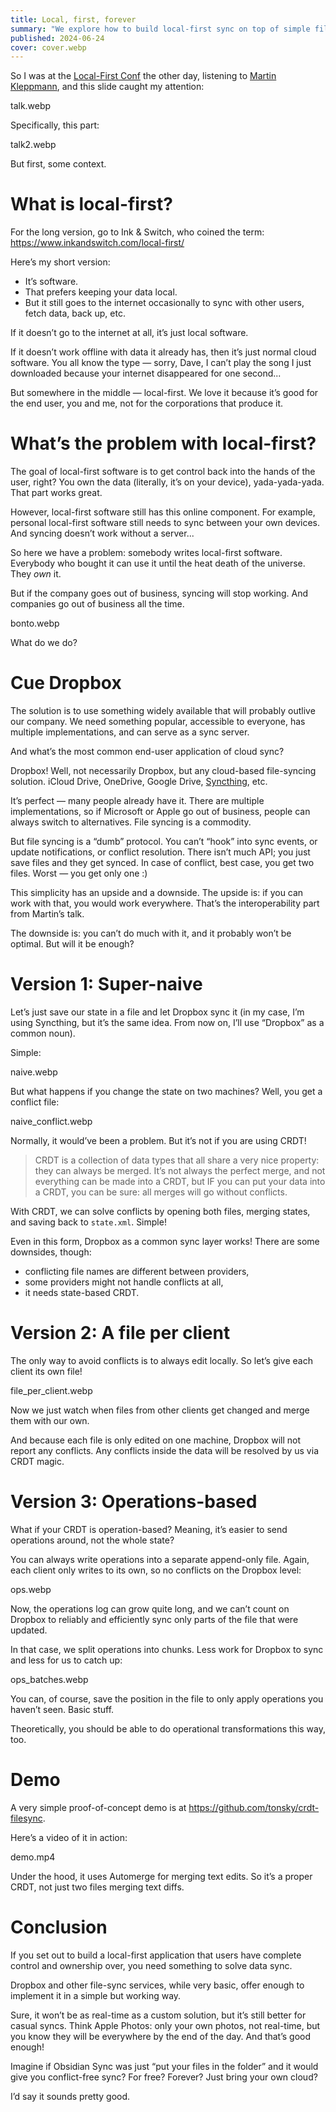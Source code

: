 ```yaml
---
title: Local, first, forever
summary: "We explore how to build local-first sync on top of simple file storage"
published: 2024-06-24
cover: cover.webp
---
```


So I was at the [Local-First Conf](https://www.localfirstconf.com/) the other day, listening to [Martin Kleppmann](https://www.youtube.com/watch?v=NMq0vncHJvU), and this slide caught my attention:

talk.webp

Specifically, this part:

talk2.webp

But first, some context.

# What is local-first?

For the long version, go to Ink & Switch, who coined the term: https://www.inkandswitch.com/local-first/

Here’s my short version:

- It’s software.
- That prefers keeping your data local.
- But it still goes to the internet occasionally to sync with other users, fetch data, back up, etc.

If it doesn’t go to the internet at all, it’s just local software.

If it doesn’t work offline with data it already has, then it’s just normal cloud software. You all know the type — sorry, Dave, I can’t play the song I just downloaded because your internet disappeared for one second...

But somewhere in the middle — local-first. We love it because it’s good for the end user, you and me, not for the corporations that produce it.

# What’s the problem with local-first?

The goal of local-first software is to get control back into the hands of the user, right? You own the data (literally, it’s on your device), yada-yada-yada. That part works great.

However, local-first software still has this online component. For example, personal local-first software still needs to sync between your own devices. And syncing doesn’t work without a server...

So here we have a problem: somebody writes local-first software. Everybody who bought it can use it until the heat death of the universe. They _own_ it.

But if the company goes out of business, syncing will stop working. And companies go out of business all the time.

bonto.webp

What do we do?

# Cue Dropbox

The solution is to use something widely available that will probably outlive our company. We need something popular, accessible to everyone,  has multiple implementations, and can serve as a sync server.

And what’s the most common end-user application of cloud sync?

Dropbox! Well, not necessarily Dropbox, but any cloud-based file-syncing solution. iCloud Drive, OneDrive, Google Drive, [Syncthing](https://tonsky.me/blog/syncthing/), etc.

It’s perfect — many people already have it. There are multiple implementations, so if Microsoft or Apple go out of business, people can always switch to alternatives. File syncing is a commodity.

But file syncing is a “dumb” protocol. You can’t “hook” into sync events, or update notifications, or conflict resolution. There isn’t much API; you just save files and they get synced. In case of conflict, best case, you get two files. Worst — you get only one :)

This simplicity has an upside and a downside. The upside is: if you can work with that, you would work everywhere. That’s the interoperability part from Martin’s talk.

The downside is: you can’t do much with it, and it probably won’t be optimal. But will it be enough?

# Version 1: Super-naive

Let’s just save our state in a file and let Dropbox sync it (in my case, I’m using Syncthing, but it’s the same idea. From now on, I’ll use “Dropbox” as a common noun).

Simple:

naive.webp

But what happens if you change the state on two machines? Well, you get a conflict file:

naive_conflict.webp

Normally, it would’ve been a problem. But it’s not if you are using CRDT!

> CRDT is a collection of data types that all share a very nice property: they can always be merged. It’s not always the perfect merge, and not everything can be made into a CRDT, but IF you can put your data into a CRDT, you can be sure: all merges will go without conflicts.

With CRDT, we can solve conflicts by opening both files, merging states, and saving back to `state.xml`. Simple!

Even in this form, Dropbox as a common sync layer works! There are some downsides, though:

- conflicting file names are different between providers,
- some providers might not handle conflicts at all,
- it needs state-based CRDT.

# Version 2: A file per client

The only way to avoid conflicts is to always edit locally. So let’s give each client its own file!

file_per_client.webp

Now we just watch when files from other clients get changed and merge them with our own.

And because each file is only edited on one machine, Dropbox will not report any conflicts. Any conflicts inside the data will be resolved by us via CRDT magic.

# Version 3: Operations-based

What if your CRDT is operation-based? Meaning, it’s easier to send operations around, not the whole state?

You can always write operations into a separate append-only file. Again, each client only writes to its own, so no conflicts on the Dropbox level:

ops.webp

Now, the operations log can grow quite long, and we can’t count on Dropbox to reliably and efficiently sync only parts of the file that were updated.

In that case, we split operations into chunks. Less work for Dropbox to sync and less for us to catch up:

ops_batches.webp

You can, of course, save the position in the file to only apply operations you haven’t seen. Basic stuff.

Theoretically, you should be able to do operational transformations this way, too.

# Demo

A very simple proof-of-concept demo is at https://github.com/tonsky/crdt-filesync.

Here’s a video of it in action:

demo.mp4

Under the hood, it uses Automerge for merging text edits. So it’s a proper CRDT, not just two files merging text diffs.

# Conclusion

If you set out to build a local-first application that users have complete control and ownership over, you need something to solve data sync.

Dropbox and other file-sync services, while very basic, offer enough to implement it in a simple but working way.

Sure, it won’t be as real-time as a custom solution, but it’s still better for casual syncs. Think Apple Photos: only your own photos, not real-time, but you know they will be everywhere by the end of the day. And that’s good enough!

Imagine if Obsidian Sync was just “put your files in the folder” and it would give you conflict-free sync? For free? Forever? Just bring your own cloud?

I’d say it sounds pretty good.